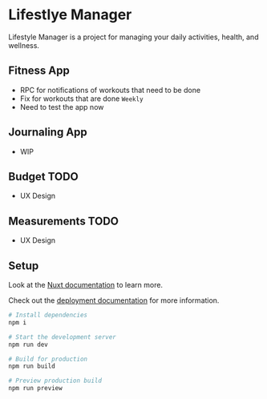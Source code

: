 # Lifestlye Manager

Lifestyle Manager is a project for managing your daily activities, health, and wellness.

## Fitness App

- RPC for notifications of workouts that need to be done
- Fix for workouts that are done `Weekly`
- Need to test the app now

## Journaling App

- WIP

## Budget TODO

- UX Design

## Measurements TODO

- UX Design

## Setup

Look at the [Nuxt documentation](https://nuxt.com/docs/getting-started/introduction) to learn more.

Check out the [deployment documentation](https://nuxt.com/docs/getting-started/deployment) for more
information.

```sh
# Install dependencies
npm i

# Start the development server
npm run dev

# Build for production
npm run build

# Preview production build
npm run preview
```
